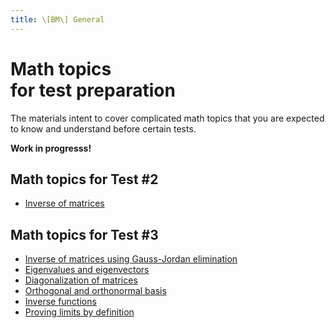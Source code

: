 ```yaml
---
title: \[BM\] General
---
```


# Math topics<br>for test preparation

The materials intent to cover complicated math topics that you are expected to know and understand before certain tests.

**Work in progresss!**

## Math topics for Test #2

- [Inverse of matrices](/materials/basicmath/inverse-mx.md)

## Math topics for Test #3

- [Inverse of matrices using Gauss-Jordan elimination](/materials/basicmath/inverse-mx-gj.md)
- [Eigenvalues and eigenvectors](/materials/basicmath/eigen.md)
- [Diagonalization of matrices](/materials/basicmath/diagonalization.md)
- [Orthogonal and orthonormal basis](/materials/basicmath/ortho.md)
- [Inverse functions](/materials/basicmath/inverse-fn.md)
- [Proving limits by definition](/materials/basicmath/limits.md)
